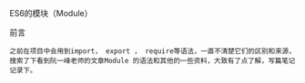 ES6的模块（Module）

前言

	之前在项目中会用到import， export ， require等语法，一直不清楚它们的区别和来源，搜索了下看到阮一峰老师的文章Module 的语法和其他的一些资料，大致有了点了解，写篇笔记记录下。
